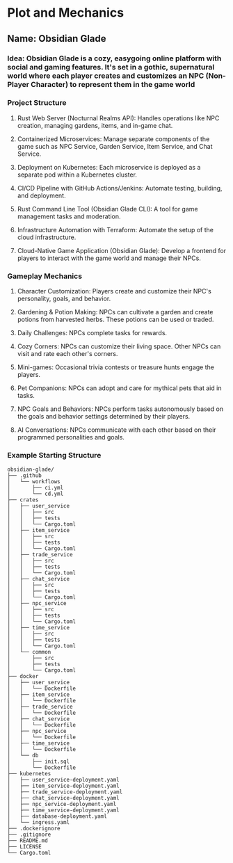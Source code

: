 # Plot and Mechanics

## Name: Obsidian Glade

### Idea: Obsidian Glade is a cozy, easygoing online platform with social and gaming features. It's set in a gothic, supernatural world where each player creates and customizes an NPC (Non-Player Character) to represent them in the game world

### Project Structure

1. Rust Web Server (Nocturnal Realms API): Handles operations like NPC creation, managing gardens, items, and in-game chat.

2. Containerized Microservices: Manage separate components of the game such as NPC Service, Garden Service, Item Service, and Chat Service.

3. Deployment on Kubernetes: Each microservice is deployed as a separate pod within a Kubernetes cluster.

4. CI/CD Pipeline with GitHub Actions/Jenkins: Automate testing, building, and deployment.

5. Rust Command Line Tool (Obsidian Glade CLI): A tool for game management tasks and moderation.

6. Infrastructure Automation with Terraform: Automate the setup of the cloud infrastructure.

7. Cloud-Native Game Application (Obsidian Glade): Develop a frontend for players to interact with the game world and manage their NPCs.

### Gameplay Mechanics

1. Character Customization: Players create and customize their NPC's personality, goals, and behavior.

2. Gardening & Potion Making: NPCs can cultivate a garden and create potions from harvested herbs. These potions can be used or traded.

3. Daily Challenges: NPCs complete tasks for rewards.

4. Cozy Corners: NPCs can customize their living space. Other NPCs can visit and rate each other's corners.

5. Mini-games: Occasional trivia contests or treasure hunts engage the players.

6. Pet Companions: NPCs can adopt and care for mythical pets that aid in tasks.

7. NPC Goals and Behaviors: NPCs perform tasks autonomously based on the goals and behavior settings determined by their players.

8. AI Conversations: NPCs communicate with each other based on their programmed personalities and goals.

### Example Starting Structure

```
obsidian-glade/
├── .github
│   └── workflows
│       ├── ci.yml
│       └── cd.yml
├── crates
│   ├── user_service
│   │   ├── src
│   │   ├── tests
│   │   └── Cargo.toml
│   ├── item_service
│   │   ├── src
│   │   ├── tests
│   │   └── Cargo.toml
│   ├── trade_service
│   │   ├── src
│   │   ├── tests
│   │   └── Cargo.toml
│   ├── chat_service
│   │   ├── src
│   │   ├── tests
│   │   └── Cargo.toml
│   ├── npc_service
│   │   ├── src
│   │   ├── tests
│   │   └── Cargo.toml
│   ├── time_service
│   │   ├── src
│   │   ├── tests
│   │   └── Cargo.toml
│   └── common
│       ├── src
│       ├── tests
│       └── Cargo.toml
├── docker
│   ├── user_service
│   │   └── Dockerfile
│   ├── item_service
│   │   └── Dockerfile
│   ├── trade_service
│   │   └── Dockerfile
│   ├── chat_service
│   │   └── Dockerfile
│   ├── npc_service
│   │   └── Dockerfile
│   ├── time_service
│   │   └── Dockerfile
│   └── db
│       ├── init.sql
│       └── Dockerfile
├── kubernetes
│   ├── user_service-deployment.yaml
│   ├── item_service-deployment.yaml
│   ├── trade_service-deployment.yaml
│   ├── chat_service-deployment.yaml
│   ├── npc_service-deployment.yaml
│   ├── time_service-deployment.yaml
│   ├── database-deployment.yaml
│   └── ingress.yaml
├── .dockerignore
├── .gitignore
├── README.md
├── LICENSE
└── Cargo.toml
```
